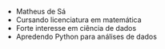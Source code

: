 - Matheus de Sá
- Cursando licenciatura em matemática
- Forte interesse em ciência de dados
- Apredendo Python para análises de dados

